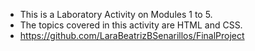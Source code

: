 - This is a Laboratory Activity on Modules 1 to 5.
 - The topics covered in this activity are HTML and CSS.
- https://github.com/LaraBeatrizBSenarillos/FinalProject
